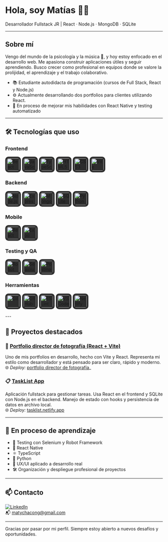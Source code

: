 # Hola, soy Matías 👨‍💻

Desarrollador Fullstack JR | React · Node.js · MongoDB · SQLite

---

## Sobre mí

Vengo del mundo de la psicología y la música 🎸, y hoy estoy enfocado en el desarrollo web. Me apasiona construir aplicaciones útiles y seguir aprendiendo. Busco crecer como profesional en equipos donde se valore la prolijidad, el aprendizaje y el trabajo colaborativo.

- 📚 Estudiante autodidacta de programación (cursos de Full Stack, React y Node.js)
- ⚙️ Actualmente desarrollando dos portfolios para clientes utilizando React.
- 🎯 En proceso de mejorar mis habilidades con React Native y testing automatizado

---

## 🛠️ Tecnologías que uso

### Frontend
<p align="left">
  <img src="https://cdn.jsdelivr.net/gh/devicons/devicon/icons/react/react-original.svg" height="40" style="background-color:#2D2D2D; border-radius:10px; padding:5px;" alt="React" />
  <img src="https://cdn.jsdelivr.net/gh/devicons/devicon/icons/javascript/javascript-original.svg" height="40" style="background-color:#2D2D2D; border-radius:10px; padding:5px;" alt="JavaScript" />
  <img src="https://cdn.jsdelivr.net/gh/devicons/devicon/icons/typescript/typescript-original.svg" height="40" style="background-color:#2D2D2D; border-radius:10px; padding:5px;" alt="TypeScript" />
  <img src="https://cdn.jsdelivr.net/gh/devicons/devicon/icons/html5/html5-original.svg" height="40" style="background-color:#2D2D2D; border-radius:10px; padding:5px;" alt="HTML5" />
  <img src="https://cdn.jsdelivr.net/gh/devicons/devicon/icons/css3/css3-original.svg" height="40" style="background-color:#2D2D2D; border-radius:10px; padding:5px;" alt="CSS3" />
  <img src="https://raw.githubusercontent.com/vitejs/vite/main/docs/public/logo.svg" height="40" style="background-color:#2D2D2D; border-radius:10px; padding:5px;" alt="Vite" />
</p>

### Backend
<p align="left">
  <img src="https://cdn.jsdelivr.net/gh/devicons/devicon/icons/nodejs/nodejs-original.svg" height="40" style="background-color:#2D2D2D; border-radius:10px; padding:5px;" alt="Node.js" />
  <img src="https://cdn.jsdelivr.net/gh/devicons/devicon/icons/express/express-original.svg" height="40" style="background-color:#2D2D2D; border-radius:10px; padding:5px;" alt="Express" />
  <img src="https://cdn.jsdelivr.net/gh/devicons/devicon/icons/mongodb/mongodb-original.svg" height="40" style="background-color:#2D2D2D; border-radius:10px; padding:5px;" alt="MongoDB" />
  <img src="https://cdn.jsdelivr.net/gh/devicons/devicon/icons/sqlite/sqlite-original.svg" height="40" style="background-color:#2D2D2D; border-radius:10px; padding:5px;" alt="SQLite" />
  <img src="https://cdn.jsdelivr.net/gh/devicons/devicon/icons/python/python-original.svg" height="40" style="background-color:#2D2D2D; border-radius:10px; padding:5px;" alt="Python" />
</p>

### Mobile
<p align="left">
  <img src="https://cdn.jsdelivr.net/gh/devicons/devicon/icons/react/react-original.svg" height="40" style="background-color:#2D2D2D; border-radius:10px; padding:5px;" alt="React Native" />
  <img src="https://cdn.jsdelivr.net/gh/simple-icons/simple-icons/icons/expo.svg" height="40" style="background-color:#2D2D2D; border-radius:10px; padding:5px;" alt="Expo" />
</p>

### Testing y QA
<p align="left">
  <img src="https://raw.githubusercontent.com/robotframework/visual-identity/main/logo/robot-framework.svg" height="40" style="background-color:#2D2D2D; border-radius:10px; padding:5px;" alt="Robot Framework" />
  <img src="https://cdn.jsdelivr.net/gh/devicons/devicon/icons/selenium/selenium-original.svg" height="40" style="background-color:#2D2D2D; border-radius:10px; padding:5px;" alt="Selenium" />
  <img src="https://cdn.jsdelivr.net/gh/devicons/devicon/icons/postman/postman-original.svg" height="40" style="background-color:#2D2D2D; border-radius:10px; padding:5px;" alt="Postman" />
</p>

### Herramientas
<p align="left">
  <img src="https://cdn.jsdelivr.net/gh/devicons/devicon/icons/git/git-original.svg" height="40" style="background-color:#2D2D2D; border-radius:10px; padding:5px;" alt="Git" />
  <img src="https://cdn.jsdelivr.net/gh/devicons/devicon/icons/github/github-original.svg" height="40" style="background-color:#2D2D2D; border-radius:10px; padding:5px;" alt="GitHub" />
  <img src="https://cdn.jsdelivr.net/gh/devicons/devicon/icons/eslint/eslint-original.svg" height="40" style="background-color:#2D2D2D; border-radius:10px; padding:5px;" alt="ESLint" />
  <img src="https://cdn.jsdelivr.net/gh/devicons/devicon/icons/vscode/vscode-original.svg" height="40" style="background-color:#2D2D2D; border-radius:10px; padding:5px;" alt="VS Code" />
  <img src="https://cdn.jsdelivr.net/gh/simple-icons/simple-icons/icons/netlify.svg" height="40" style="background-color:#2D2D2D; border-radius:10px; padding:5px;" alt="Netlify" />
</p>
---

## 🚀 Proyectos destacados

### 🎨 [Portfolio director de fotografía (React + Vite)](https://github.com/Maty910/Portafolio-Marra)  
Uno de mis portfolios en desarrollo, hecho con Vite y React. Representa mi estilo como desarrollador y está pensado para ser claro, rápido y moderno.  
🌐 _Deploy:_ [portfolio director de fotografía](https://joaquinmarraccini.netlify.app/)_

### 📋 [TaskList App](https://github.com/Maty910/tasklist)  
Aplicación fullstack para gestionar tareas. Usa React en el frontend y SQLite con Node.js en el backend. Manejo de estado con hooks y persistencia de datos en archivo local.  
🌐 _Deploy:_ [tasklist.netlify.app](https://tasklistmaty.netlify.app/)

---

## 🌱 En proceso de aprendizaje

- 🧪 Testing con Selenium y Robot Framework
- 📱  React Native
- ⚛  TypeScript
- 🐍 Python
- 🧠 UX/UI aplicado a desarrollo real
- 🛠️ Organización y despliegue profesional de proyectos

---

## 📫 Contacto

[![LinkedIn](https://img.shields.io/badge/-LinkedIn-0A66C2?style=flat&logo=linkedin&logoColor=white)](https://www.linkedin.com/in/matias-chacon-t934/)  
📬 matychacong@gmail.com

---

Gracias por pasar por mi perfil. Siempre estoy abierto a nuevos desafíos y oportunidades.
